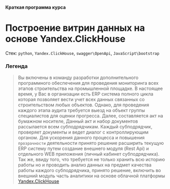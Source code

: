 #### Краткая программа курса
# Построение витрин данных на основе Yandex.ClickHouse

Стек: `python`, `Yandex.ClickHouse`, `swagger\OpenApi`, `JavaScript\bootstrap`

### Легенда
>	Вы включены в команду разработки дополнительного программного обеспечения для проведения мониторинга всех этапов строительства
>на промышленной площадке. В настоящее время, у Вас в организации есть ERP система полного цикла которая позволяет вести учет всех данных
>связанных со строительством любых объектов. Однако, для проведения каждого этапа аудита требуется выезд на объект группы специалистов
>для оценки прогресса. Далее, составляется акт на бумажном носителе, Данный акт и набор документов рассылается всем субподрядчикам. 
>	Каждый субподрядчик, проверяет документы и ведет диалог с контроллирующим органом. Для ускорения данного процесса и повышения
>`прозрачности` деятельности принято решение расширить текущую ERP систему путем создание внешнего модуля (Rest Api) и отдельного WEB приложения (личный кабинет субподрядчика).
>	Так же, ввиду того, что требуется не только хранить всю историю работы но и проводить анализ данных на предмет качества работы
>каждого субподрядчика, принято решение, включить во внешний модуль часть аналитики на основе облачной платформы [Yandex.ClickHouse](https://yandex.ru/dev/clickhouse/)





